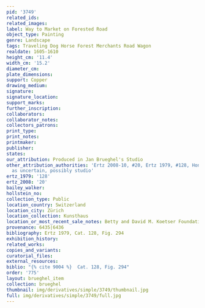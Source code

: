 ```yaml
---
pid: '3749'
related_ids: 
related_images: 
label: Way to Market on Forested Road
object_type: Painting
genre: Landscape
tags: Traveling Dog Horse Forest Merchants Road Wagon
realdate: 1605-1610
height_cm: '11.4'
width_cm: '15.2'
diameter_cm: 
plate_dimensions: 
support: Copper
drawing_medium: 
signature: 
signature_location: 
support_marks: 
further_inscription: 
collaborators: 
collaborator_notes: 
collectors_patrons: 
print_type: 
print_notes: 
printmaker: 
publisher: 
states: 
our_attribution: Produced in Jan Brueghel's Studio
other_attribution_authorities: 'Ertz 2008-10, #20, Ertz 1979, #128, Honig database
  as uncertain, possibly studio'
ertz_1979: '128'
ertz_2008: '20'
bailey_walker: 
hollstein_no: 
collection_type: Public
location_country: Switzerland
location_city: Zürich
location_collection: Kunsthaus
location_or_most_recent_sale_notes: Betty and David M. Koetser Foundation
provenance: 6435|6436
bibliography: Ertz 1979, Cat. 128, Fig. 294
exhibition_history: 
related_works: 
copies_and_variants: 
curatorial_files: 
external_resources: 
biblio: "{% cite 9004 %}  Cat. 128, Fig. 294"
order: '775'
layout: brueghel_item
collection: brueghel
thumbnail: img/derivatives/simple/3749/thumbnail.jpg
full: img/derivatives/simple/3749/full.jpg
---
```

